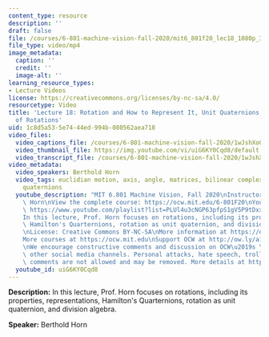 ```yaml
---
content_type: resource
description: ''
draft: false
file: /courses/6-801-machine-vision-fall-2020/mit6_801f20_lec18_1080p_360p_16_9.mp4
file_type: video/mp4
image_metadata:
  caption: ''
  credit: ''
  image-alt: ''
learning_resource_types:
- Lecture Videos
license: https://creativecommons.org/licenses/by-nc-sa/4.0/
resourcetype: Video
title: 'Lecture 18: Rotation and How to Represent It, Unit Quaternions, the Space
  of Rotations'
uid: 1c8d5a53-5e74-44ed-994b-080562aea718
video_files:
  video_captions_file: /courses/6-801-machine-vision-fall-2020/1wJshXo04JBb8ZSgVuy3pvOlfLJ8jGmUG_transcript.webvtt
  video_thumbnail_file: https://img.youtube.com/vi/uiG6KY0Cqd8/default.jpg
  video_transcript_file: /courses/6-801-machine-vision-fall-2020/1wJshXo04JBb8ZSgVuy3pvOlfLJ8jGmUG_transcript.pdf
video_metadata:
  video_speakers: Berthold Horn
  video_tags: euclidian motion, axis, angle, matrices, bilinear complex map, stereography,
    quaternions
  youtube_description: "MIT 6.801 Machine Vision, Fall 2020\nInstructor: Berthold\
    \ Horn\nView the complete course: https://ocw.mit.edu/6-801F20\nYouTube Playlist:\
    \ https://www.youtube.com/playlist?list=PLUl4u3cNGP63pfpS1gV5P9tDxxL_e4W8O\n\n\
    In this lecture, Prof. Horn focuses on rotations, including its properties, representations,\
    \ Hamilton's Quarternions, rotation as unit quaternion, and division algebra.\n\
    \nLicense: Creative Commons BY-NC-SA\nMore information at https://ocw.mit.edu/terms\n\
    More courses at https://ocw.mit.edu\nSupport OCW at http://ow.ly/a1If50zVRlQ\n\
    \nWe encourage constructive comments and discussion on OCW\u2019s YouTube and\
    \ other social media channels. Personal attacks, hate speech, trolling, and inappropriate\
    \ comments are not allowed and may be removed. More details at https://ocw.mit.edu/comments."
  youtube_id: uiG6KY0Cqd8
---
```

**Description:** In this lecture, Prof. Horn focuses on rotations, including its properties, representations, Hamilton's Quarternions, rotation as unit quaternion, and division algebra.

**Speaker:** Berthold Horn